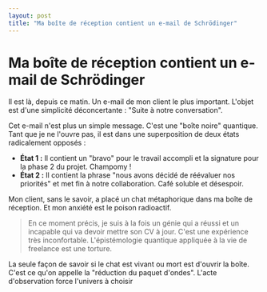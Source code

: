 ```yaml
---
layout: post
title: "Ma boîte de réception contient un e-mail de Schrödinger"
---
```


# Ma boîte de réception contient un e-mail de Schrödinger

Il est là, depuis ce matin. Un e-mail de mon client le plus important. L'objet est d'une simplicité déconcertante : "Suite à notre conversation".

Cet e-mail n'est plus un simple message. C'est une "boîte noire" quantique. Tant que je ne l'ouvre pas, il est dans une superposition de deux états radicalement opposés :

* **État 1 :** Il contient un "bravo" pour le travail accompli et la signature pour la phase 2 du projet. Champomy !
* **État 2 :** Il contient la phrase "nous avons décidé de réévaluer nos priorités" et met fin à notre collaboration. Café soluble et désespoir.

Mon client, sans le savoir, a placé un chat métaphorique dans ma boîte de réception. Et mon anxiété est le poison radioactif.

> En ce moment précis, je suis à la fois un génie qui a réussi et un incapable qui va devoir mettre son CV à jour. C'est une expérience très inconfortable. L'épistémologie quantique appliquée à la vie de freelance est une torture.

La seule façon de savoir si le chat est vivant ou mort est d'ouvrir la boîte. C'est ce qu'on appelle la "réduction du paquet d'ondes". L'acte d'observation force l'univers à choisir
